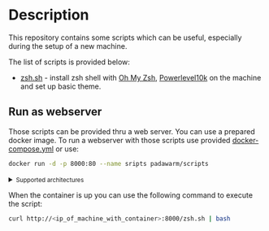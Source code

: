 # Description
This repository contains some scripts which can be useful, especially during the setup of a new machine. 

The list of scripts is provided below:
* [zsh.sh](scripts/zsh/zsh.sh) - install zsh shell with [Oh My Zsh](https://github.com/ohmyzsh/ohmyzsh/), [Powerlevel10k](https://github.com/romkatv/powerlevel10k) on the machine and set up basic theme.

## Run as webserver

Those scripts can be provided thru a web server. You can use a prepared docker image.
To run a webserver with those scripts use provided [docker-compose.yml](docker-compose.yml) or use:
```bash
docker run -d -p 8000:80 --name sripts padawarm/scripts
```
<details>
    <summary><small>Supported architectures</small></summary>
    
    * linux/amd64
    * linux/arm64
    * linux/arm/v7
    * linux/arm/v6

</details>

When the container is up you can use  the following command to execute the script:
```bash
curl http://<ip_of_machine_with_container>:8000/zsh.sh | bash
```